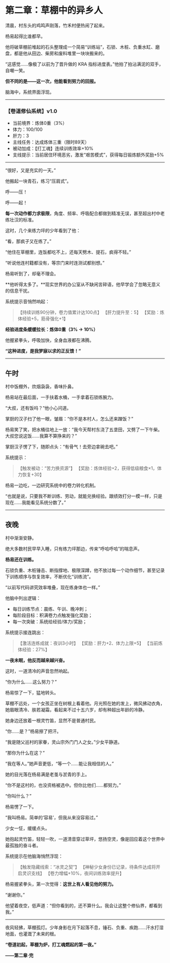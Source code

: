 # 第二章：草棚中的异乡人

清晨，村东头的鸡鸣声刚落，竹禾村便热闹了起来。

杨易起得比谁都早。

他将破草棚前堆起的石头整理成一个简易“训练站”，石锁、木桩、负重水缸、磨盘，都是他从田边、柴房和废料堆里一块块搬来的。

“这感觉……像极了以前为了晋升做的 KRA 指标进度表。”他拍了拍沾满泥的双手，自嘲一笑。

**但不同的是——这一次，他能看到努力的回报。**

脑海中，系统界面浮现。

---

### 【卷道修仙系统】v1.0

* 当前境界：炼体0重（3%）
* 体力：100/100
* 肝力：3
* 主线任务：达成炼体三重（限时89天）
* 被动加成：【打工魂】连续训练效率+10%
* 支线提示：当前居住环境恶劣，激发“艰苦模式”，获得每日锻炼额外奖励+5%

---

“很好，又是充实的一天。”

他搬起一块青石，练习“压肩式”。

呼——压！

呼——起！

**每一次动作都力求极限**，角度、频率、呼吸配合都做到精准无误，甚至超出村中老练壮汉的标准。

这时，几个来练力坪的少年看到了他：

“看，那疯子又在练了。”

“他住在草棚里，连饭都吃不上，还每天劈木、提石，疯得不轻。”

“听说他连村籍都没有，等宗门来时连测试都别想。”

杨易听到了，却毫不理会。

\*\*他听得太多了。\*\*现实世界的办公室从不缺闲言碎语，他早学会了忽略无意义的信息干扰。

系统提示音悄然响起：

> 【持续训练90分钟，卷力值累计达100点】
> 【肝力提升至：5】
> 【奖励：炼体经验+5，筋骨强化+1】

**经验进度条缓缓拉长：炼体0重（3% → 10%）**

他握紧拳头，呼吸加快，全身血液都在沸腾。

**“这种进度，是我梦寐以求的正反馈！”**

---

## 午时

村中饭棚外，炊烟袅袅，香味扑鼻。

杨易站在最后面，一手扶着水桶，一手拿着石锁练腕力。

“大叔，还有饭吗？”他小心问道。

掌厨的汉子扫了他一眼，皱眉：“你不是本村人，怎么还来蹭饭？”

杨易笑了笑，把水桶往地上一放：“我今天帮村东浇了五垄田，又劈了一下午柴。大叔您说这饭……我算不算挣来的？”

掌厨汉子愣了下，随即点头：“有骨气！去旁边拿碗去吧。”

系统提示：

> 【触发被动：“苦力换资源”】
> 【奖励：炼体经验+2，获得低级粮食×1，体力恢复+30】

杨易一边吃，一边研究系统中的卷力转化机制。

“也就是说，只要我不断训练、劳动，就能兑换经验。跟绩效打分一模一样，只是现在……我能看见系统分数了。”

---

## 夜晚

村中渐渐安静。

绝大多数村民早早入睡，只有练力坪那边，传来“呼哈呼哈”的喘息声。

**杨易还在训练。**

石锁负重、木桩锤击、断指撑地、极限深蹲，他不放过每一个动作细节，甚至记录下训练顺序与恢复效率，不断优化“训练流”。

“以前写代码讲究效率堆叠，现在练身体也一样。”

他脑中列出逻辑：

* 每日训练节点：晨练、午训、晚冲刺；
* 每阶段目标：积满卷力点触发强化奖励；
* 每一次突破：系统给经验/体力/奖励；

系统提示接连跳出：

> 【激活连练成就：夜训3小时】
> 【奖励：肝力+2、体力上限+5】
> 【当前炼体经验：27%】

**一夜未眠，他反而越来越兴奋。**

这时，一道清冷的声音忽然响起。

“你为什么……这么努力？”

杨易惊了一下，猛地转头。

草棚不远处，一个女孩正坐在树根上看着他。月光照在她的发上，微风拂动衣角，她眉眼清冷、肤若凝霜，看起来不过十五六岁，却有种超出年龄的冷静。

她身边还放着一根灵竹笛，显然不是普通村民。

“你……是？”杨易擦了把汗。

“我是随父巡村的家眷，灵山宗外门门人之女。”少女平静道。

“那你为什么在这？”

“我在等人。”她声音更低，“等一个……能让我相信的人。”

她的目光落在杨易满是老茧与淤青的手上。

“你不是这村的，也没资格被选中。但你比他们……都努力。”

“你叫什么？”

杨易愣了一下。

“我叫杨易。简单的‘容易’，但我从来没容易过。”

少女一怔，缓缓点头。

她抱起灵竹笛，轻轻一吹，一道清音穿过草坪，悠扬空灵，像是回应着这个世界中最孤独的奋斗者。

系统提示在他脑海悄然浮现：

> 【触发隐藏线索：“冰灵之契”】
> 【神秘少女身份已记录，待条件达成将开启灵识支线】
> 【卷力增幅+10%，夜间训练效率提升】

杨易握紧拳头，第一次觉得：**这世上有人看见他的努力。**

“谢谢你。”

他望着夜空，低声道：“但你看到的，还不算什么。我会让这整个修仙界，都看到我。”

---

夜风轻拂，草棚孤灯。少年身影在月下起落不息，锤石、负重、疾跑……汗水打湿地面，也灌溉了未来的根。

**“卷道初起，草棚为炉，打工魂燃起的第一夜。”**

**——第二章·完**


